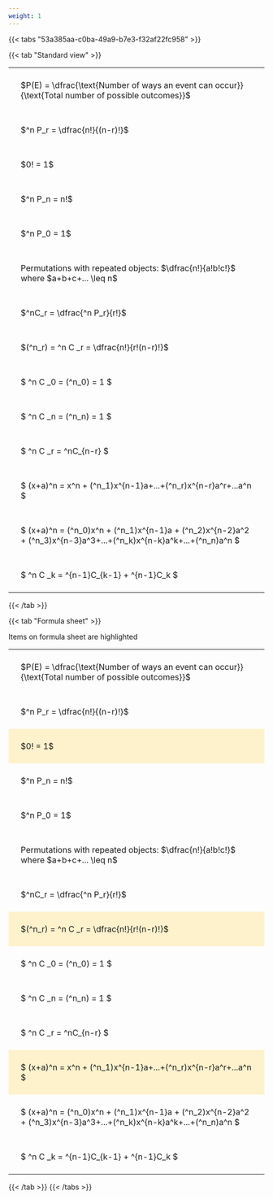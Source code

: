 ```yaml
---
weight: 1
---
```


{{< tabs "53a385aa-c0ba-49a9-b7e3-f32af22fc958" >}}

{{< tab "Standard view" >}}

<style type="text/css">
#T_52486 th.col_heading {
  text-align: left;
  font-size: 1em;
}
#T_52486 td {
  text-align: left;
  font-size: 1em;
  padding: 1.5em;
}
</style>
<table id="T_52486">
  <thead>
  </thead>
  <tbody>
    <tr>
      <td id="T_52486_row0_col0" class="data row0 col0" >$P(E) = \dfrac{\text{Number of ways an event can occur}}{\text{Total number of possible outcomes}}$</td>
    </tr>
    <tr>
      <td id="T_52486_row1_col0" class="data row1 col0" >$^n P_r = \dfrac{n!}{(n-r)!}$</td>
    </tr>
    <tr>
      <td id="T_52486_row2_col0" class="data row2 col0" >$0! = 1$</td>
    </tr>
    <tr>
      <td id="T_52486_row3_col0" class="data row3 col0" >$^n P_n = n!$</td>
    </tr>
    <tr>
      <td id="T_52486_row4_col0" class="data row4 col0" >$^n P_0 = 1$</td>
    </tr>
    <tr>
      <td id="T_52486_row5_col0" class="data row5 col0" >Permutations with repeated objects: $\dfrac{n!}{a!b!c!}$ where $a+b+c+... \leq n$</td>
    </tr>
    <tr>
      <td id="T_52486_row6_col0" class="data row6 col0" >$^nC_r = \dfrac{^n P_r}{r!}$</td>
    </tr>
    <tr>
      <td id="T_52486_row7_col0" class="data row7 col0" >$(^n_r) = ^n C _r = \dfrac{n!}{r!(n-r)!}$</td>
    </tr>
    <tr>
      <td id="T_52486_row8_col0" class="data row8 col0" >$ ^n C _0 = (^n_0) = 1 $</td>
    </tr>
    <tr>
      <td id="T_52486_row9_col0" class="data row9 col0" >$ ^n C _n = (^n_n) = 1 $</td>
    </tr>
    <tr>
      <td id="T_52486_row10_col0" class="data row10 col0" >$ ^n C _r = ^nC_{n-r} $</td>
    </tr>
    <tr>
      <td id="T_52486_row11_col0" class="data row11 col0" >$ (x+a)^n = x^n + (^n_1)x^{n-1}a+...+(^n_r)x^{n-r}a^r+...a^n    $</td>
    </tr>
    <tr>
      <td id="T_52486_row12_col0" class="data row12 col0" >$ (x+a)^n = (^n_0)x^n + (^n_1)x^{n-1}a + (^n_2)x^{n-2}a^2 + (^n_3)x^{n-3}a^3+...+(^n_k)x^{n-k}a^k+...+(^n_n)a^n $</td>
    </tr>
    <tr>
      <td id="T_52486_row13_col0" class="data row13 col0" >$ ^n C _k = ^{n-1}C_{k-1} + ^{n-1}C_k $</td>
    </tr>
  </tbody>
</table>
{{< /tab >}}

{{< tab "Formula sheet" >}}

Items on formula sheet are highlighted 
<br>
<style type="text/css">
#T_4b492 th.col_heading {
  text-align: left;
  font-size: 1em;
}
#T_4b492 td {
  text-align: left;
  font-size: 1em;
  padding: 1.5em;
}
#T_4b492_row0_col0, #T_4b492_row1_col0, #T_4b492_row3_col0, #T_4b492_row4_col0, #T_4b492_row5_col0, #T_4b492_row6_col0, #T_4b492_row8_col0, #T_4b492_row9_col0, #T_4b492_row10_col0, #T_4b492_row12_col0, #T_4b492_row13_col0 {
  background-color: rgba(0,0,0,0);
}
#T_4b492_row2_col0, #T_4b492_row7_col0, #T_4b492_row11_col0 {
  background-color: rgba(255,194,10, 0.2);
}
</style>
<table id="T_4b492">
  <thead>
  </thead>
  <tbody>
    <tr>
      <td id="T_4b492_row0_col0" class="data row0 col0" >$P(E) = \dfrac{\text{Number of ways an event can occur}}{\text{Total number of possible outcomes}}$</td>
    </tr>
    <tr>
      <td id="T_4b492_row1_col0" class="data row1 col0" >$^n P_r = \dfrac{n!}{(n-r)!}$</td>
    </tr>
    <tr>
      <td id="T_4b492_row2_col0" class="data row2 col0" >$0! = 1$</td>
    </tr>
    <tr>
      <td id="T_4b492_row3_col0" class="data row3 col0" >$^n P_n = n!$</td>
    </tr>
    <tr>
      <td id="T_4b492_row4_col0" class="data row4 col0" >$^n P_0 = 1$</td>
    </tr>
    <tr>
      <td id="T_4b492_row5_col0" class="data row5 col0" >Permutations with repeated objects: $\dfrac{n!}{a!b!c!}$ where $a+b+c+... \leq n$</td>
    </tr>
    <tr>
      <td id="T_4b492_row6_col0" class="data row6 col0" >$^nC_r = \dfrac{^n P_r}{r!}$</td>
    </tr>
    <tr>
      <td id="T_4b492_row7_col0" class="data row7 col0" >$(^n_r) = ^n C _r = \dfrac{n!}{r!(n-r)!}$</td>
    </tr>
    <tr>
      <td id="T_4b492_row8_col0" class="data row8 col0" >$ ^n C _0 = (^n_0) = 1 $</td>
    </tr>
    <tr>
      <td id="T_4b492_row9_col0" class="data row9 col0" >$ ^n C _n = (^n_n) = 1 $</td>
    </tr>
    <tr>
      <td id="T_4b492_row10_col0" class="data row10 col0" >$ ^n C _r = ^nC_{n-r} $</td>
    </tr>
    <tr>
      <td id="T_4b492_row11_col0" class="data row11 col0" >$ (x+a)^n = x^n + (^n_1)x^{n-1}a+...+(^n_r)x^{n-r}a^r+...a^n    $</td>
    </tr>
    <tr>
      <td id="T_4b492_row12_col0" class="data row12 col0" >$ (x+a)^n = (^n_0)x^n + (^n_1)x^{n-1}a + (^n_2)x^{n-2}a^2 + (^n_3)x^{n-3}a^3+...+(^n_k)x^{n-k}a^k+...+(^n_n)a^n $</td>
    </tr>
    <tr>
      <td id="T_4b492_row13_col0" class="data row13 col0" >$ ^n C _k = ^{n-1}C_{k-1} + ^{n-1}C_k $</td>
    </tr>
  </tbody>
</table>
{{< /tab >}}
{{< /tabs >}}